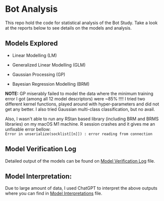 # Bot Analysis

This repo hold the code for statistical analysis of the Bot Study. Take a look at the reports below to see details on the models and analysis.

## Models Explored

-   Linear Modelling (LM)

-   Generalized Linear Modelling (GLM)

-   Gaussian Processing (GP)

-   Bayesian Regression Modelling (BRM)

**NOTE:** GP miserably failed to model the data where the minimum training error I got (among all 12 model descriptors) were \~85% !!!! I tried two different kernel functions, played around with hyper-parameters and did not get any better. I also tried Gaussian multi-class classification, but no avail.

Also, I wasn't able to run any RStan based library (including BRM and BRMS libraries) on my macOS M1 machine. R session crashes and it gives me an unfixable error bellow:\
`Error in unserialize(socklist[[n]]) : error reading from connection`

## Model Verification Log


Detailed output of the models can be found on [Model Verification Log](Model%20Verification%20Log.md) file.

## Model Interpretation:

Due to large amount of data, I used ChatGPT to interpret the above outputs where you can find in [Model Interpretations](Model%20Interpretations.md) file.
